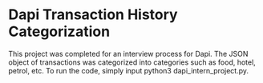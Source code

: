 # Dapi Transaction History Categorization 

This project was completed for an interview process for Dapi. 
The JSON object of transactions was categorized into categories such as food, hotel, petrol, etc. 
To run the code, simply input python3 dapi_intern_project.py. 
